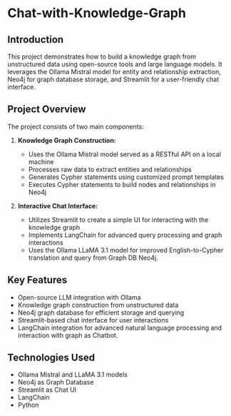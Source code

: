 # Chat-with-Knowledge-Graph

## Introduction

This project demonstrates how to build a knowledge graph from unstructured data using open-source tools and large language models. It leverages the Ollama Mistral model for entity and relationship extraction, Neo4j for graph database storage, and Streamlit for a user-friendly chat interface.

## Project Overview

The project consists of two main components:

1. **Knowledge Graph Construction:**
   - Uses the Ollama Mistral model served as a RESTful API on a local machine
   - Processes raw data to extract entities and relationships
   - Generates Cypher statements using customized prompt templates
   - Executes Cypher statements to build nodes and relationships in Neo4j

2. **Interactive Chat Interface:**
   - Utilizes Streamlit to create a simple UI for interacting with the knowledge graph
   - Implements LangChain for advanced query processing and graph interactions
   - Uses the Ollama LLaMA 3.1 model for improved English-to-Cypher translation and query from Graph DB Neo4j.

## Key Features

- Open-source LLM integration with Ollama
- Knowledge graph construction from unstructured data
- Neo4j graph database for efficient storage and querying
- Streamlit-based chat interface for user interactions
- LangChain integration for advanced natural language processing and interaction with graph as Chatbot.

## Technologies Used

- Ollama Mistral and LLaMA 3.1 models
- Neo4j as Graph Database
- Streamlit as Chat UI
- LangChain
- Python